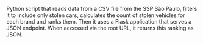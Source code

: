Python script that reads data from a CSV file from the SSP São Paulo, filters it to include only stolen cars, calculates the count of stolen vehicles for each brand and ranks them. 
Then it uses a Flask application that serves a JSON endpoint. 
When accessed via the root URL, it returns this ranking as JSON.
